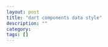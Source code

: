 ```yaml
---
layout: post
title: "dart components data style"
description: ""
category: 
tags: []
---
```

<!--
TODO: Create simple gist and explaination of data-style, example could be found here /Users/adam/dart/dart-web-components/example/mdv/style/style.html
TODO: try and include pictures if possible. 
TODO: follow up post with on-click && data-bind 
TODO: follow up with how to mock a databackend, try to contact jj if possible about this. maybe proxy type pattern. 
TODO: blog post on private contructors _internal()
-->
